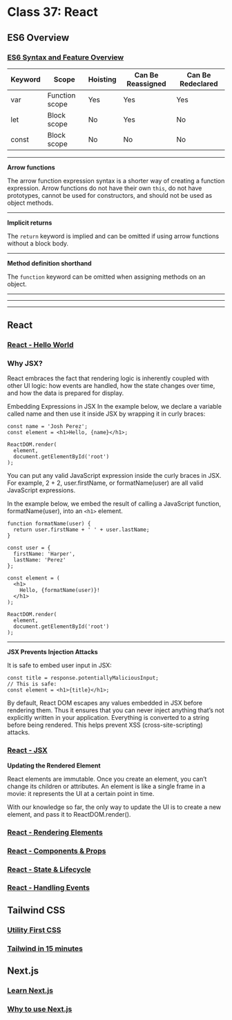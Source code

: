 # Class 37: React


## ES6 Overview
### [ES6 Syntax and Feature Overview](https://www.taniarascia.com/es6-syntax-and-feature-overview/)


| Keyword | Scope	| Hoisting | Can Be Reassigned | Can Be Redeclared |
| --- | --- | --- | --- | --- |
|var	|Function scope	|Yes|	Yes	|Yes|
|let	|Block scope	|No|	Yes|	No|
|const|	Block scope	|No|	No|	No|

---

**Arrow functions**

The arrow function expression syntax is a shorter way of creating a function expression. Arrow functions do not have their own `this`, do not have prototypes, cannot be used for constructors, and should not be used as object methods.

---

**Implicit returns**

The `return` keyword is implied and can be omitted if using arrow functions without a block body.

---

**Method definition shorthand**

The `function` keyword can be omitted when assigning methods on an object.

---
---
---


## **React**
### [React - Hello World](https://reactjs.org/docs/hello-world.html)

### Why JSX?
React embraces the fact that rendering logic is inherently coupled with other UI logic: how events are handled, how the state changes over time, and how the data is prepared for display.


Embedding Expressions in JSX
In the example below, we declare a variable called name and then use it inside JSX by wrapping it in curly braces:

```
const name = 'Josh Perez';
const element = <h1>Hello, {name}</h1>;

ReactDOM.render(
  element,
  document.getElementById('root')
);
```
You can put any valid JavaScript expression inside the curly braces in JSX. For example, 2 + 2, user.firstName, or formatName(user) are all valid JavaScript expressions.

In the example below, we embed the result of calling a JavaScript function, formatName(user), into an `<h1>` element.


```
function formatName(user) {
  return user.firstName + ' ' + user.lastName;
}

const user = {
  firstName: 'Harper',
  lastName: 'Perez'
};

const element = (
  <h1>
    Hello, {formatName(user)}!
  </h1>
);

ReactDOM.render(
  element,
  document.getElementById('root')
);
```
---

**JSX Prevents Injection Attacks** 

It is safe to embed user input in JSX:

```
const title = response.potentiallyMaliciousInput;
// This is safe:
const element = <h1>{title}</h1>;
```

By default, React DOM escapes any values embedded in JSX before rendering them. Thus it ensures that you can never inject anything that’s not explicitly written in your application. Everything is converted to a string before being rendered. This helps prevent XSS (cross-site-scripting) attacks.




### [React - JSX](https://reactjs.org/docs/introducing-jsx.html)


**Updating the Rendered Element**

React elements are immutable. Once you create an element, you can’t change its children or attributes. An element is like a single frame in a movie: it represents the UI at a certain point in time.

With our knowledge so far, the only way to update the UI is to create a new element, and pass it to ReactDOM.render().







### [React - Rendering Elements](https://reactjs.org/docs/rendering-elements.html)







### [React - Components & Props](https://reactjs.org/docs/components-and-props.html)






### [React - State & Lifecycle](https://reactjs.org/docs/state-and-lifecycle.html)






### [React - Handling Events](https://reactjs.org/docs/handling-events.html)






## Tailwind CSS
### [Utility First CSS](https://tailwindcss.com/docs/utility-first)






### [Tailwind in 15 minutes](https://www.youtube.com/watch?v=6zIuAyLZPH0)






## Next.js
### [Learn Next.js](https://nextjs.org/learn/basics/create-nextjs-app)






### [Why to use Next.js](https://www.youtube.com/watch?v=rtgbaKBhdkk)






